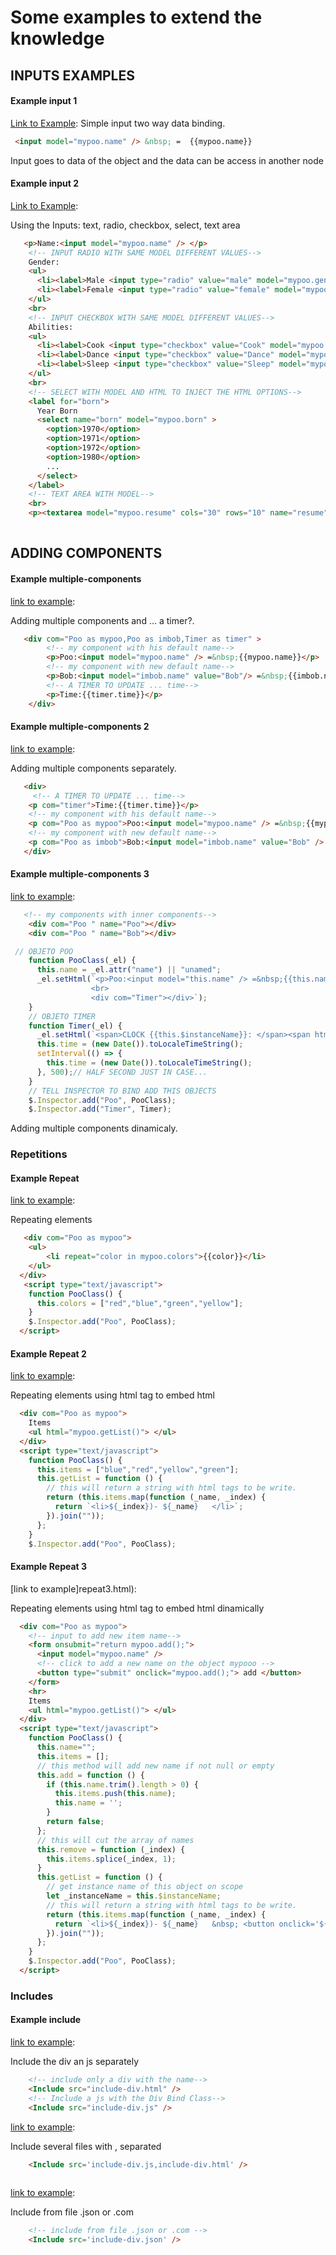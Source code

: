 # Some examples to extend the knowledge

## INPUTS EXAMPLES

#### Example input 1
 [Link to Example](input1.html): 
  Simple input two way data binding.
```html
 <input model="mypoo.name" /> &nbsp; =  {{mypoo.name}}   
```
Input goes to data of the object and the data can be access in another node 

#### Example input 2
[Link to Example](input2.html): 

Using the Inputs: text, radio, checkbox, select, text area
```html
   <p>Name:<input model="mypoo.name" /> </p>
    <!-- INPUT RADIO WITH SAME MODEL DIFFERENT VALUES-->
    Gender:
    <ul>
      <li><label>Male <input type="radio" value="male" model="mypoo.gender" name="gender"></label></li>
      <li><label>Female <input type="radio" value="female" model="mypoo.gender" name="gender"></label> 
    </ul>
    <br>
    <!-- INPUT CHECKBOX WITH SAME MODEL DIFFERENT VALUES-->
    Abilities:
    <ul>
      <li><label>Cook <input type="checkbox" value="Cook" model="mypoo.abilities" name="abilities"></label></li>
      <li><label>Dance <input type="checkbox" value="Dance" model="mypoo.abilities" name="abilities"></label></li>
      <li><label>Sleep <input type="checkbox" value="Sleep" model="mypoo.abilities" name="abilities"></label></li>
    </ul>
    <br>
    <!-- SELECT WITH MODEL AND HTML TO INJECT THE HTML OPTIONS-->
    <label for="born">
      Year Born
      <select name="born" model="mypoo.born" >
        <option>1970</option>
        <option>1971</option>
        <option>1972</option>
        <option>1980</option>
        ...
      </select>
    </label>
    <!-- TEXT AREA WITH MODEL-->
    <br>
    <p><textarea model="mypoo.resume" cols="30" rows="10" name="resume"></textarea></p>
   
```

## ADDING COMPONENTS

#### Example multiple-components 
[link to example](multiple-components.html): 

Adding multiple components and ... a timer?.
```html
   <div com="Poo as mypoo,Poo as imbob,Timer as timer" > 
        <!-- my component with his default name-->
        <p>Poo:<input model="mypoo.name" /> =&nbsp;{{mypoo.name}}</p>
        <!-- my component with new default name-->
        <p>Bob:<input model="imbob.name" value="Bob"/> =&nbsp;{{imbob.name}}</p>
        <!-- A TIMER TO UPDATE ... time-->
        <p>Time:{{timer.time}}</p>
    </div>
```

#### Example multiple-components 2
[link to example](multiple-components2.html): 

Adding multiple components separately.
```html
   <div>
     <!-- A TIMER TO UPDATE ... time-->
    <p com="timer">Time:{{timer.time}}</p>
    <!-- my component with his default name-->
    <p com="Poo as mypoo">Poo:<input model="mypoo.name" /> =&nbsp;{{mypoo.name}}</p>
    <!-- my component with new default name-->
    <p com="Poo as imbob">Bob:<input model="imbob.name" value="Bob" /> =&nbsp;{{imbob.name}}</p>
   </div>
```
#### Example multiple-components 3
[link to example](multiple-components2.html): 

```html
   <!-- my components with inner components-->
    <div com="Poo " name="Poo"></div>
    <div com="Poo " name="Bob"></div> 
```
```js
 // OBJETO POO
    function PooClass(_el) {
      this.name = _el.attr("name") || "unamed"; 
      _el.setHtml(`<p>Poo:<input model="this.name" /> =&nbsp;{{this.name}}</p>
                  <br>
                  <div com="Timer"></div>`);
    }
    // OBJETO TIMER
    function Timer(_el) {
      _el.setHtml(`<span>CLOCK {{this.$instanceName}}: </span><span html="this.time"  >0</span>`)
      this.time = (new Date()).toLocaleTimeString();
      setInterval(() => {
        this.time = (new Date()).toLocaleTimeString();
      }, 500);// HALF SECOND JUST IN CASE...       
    }
    // TELL INSPECTOR TO BIND ADD THIS OBJECTS     
    $.Inspector.add("Poo", PooClass);
    $.Inspector.add("Timer", Timer);
```
Adding multiple components dinamicaly.


### Repetitions

#### Example Repeat
[link to example](repeat.html): 

Repeating elements
```html
   <div com="Poo as mypoo">
    <ul>
        <li repeat="color in mypoo.colors">{{color}}</li>
    </ul>
  </div>
   <script type="text/javascript">
    function PooClass() {
      this.colors = ["red","blue","green","yellow"]; 
    }
    $.Inspector.add("Poo", PooClass);
  </script>
```

#### Example Repeat 2
[link to example](repeat2.html): 

Repeating elements using html tag to embed html
```html
  <div com="Poo as mypoo"> 
    Items
    <ul html="mypoo.getList()"> </ul>
  </div>
  <script type="text/javascript">
    function PooClass() {      
      this.items = ["blue","red","yellow","green"];
      this.getList = function () { 
        // this will return a string with html tags to be write.
        return (this.items.map(function (_name, _index) {
          return `<li>${_index})- ${_name}   </li>`;
        }).join(""));
      };
    }
    $.Inspector.add("Poo", PooClass);
```

#### Example Repeat 3
[link to example]repeat3.html): 

Repeating elements using html tag to embed html dinamically
```html
  <div com="Poo as mypoo"> 
    <!-- input to add new item name-->
    <form onsubmit="return mypoo.add();">
      <input model="mypoo.name" />        
      <!-- click to add a new name on the object mypooo -->
      <button type="submit" onclick="mypoo.add();"> add </button> 
    </form> 
    <hr>
    Items
    <ul html="mypoo.getList()"> </ul>
  </div>
  <script type="text/javascript">
    function PooClass() {
      this.name="";
      this.items = [];
      // this method will add new name if not null or empty
      this.add = function () {
        if (this.name.trim().length > 0) {
          this.items.push(this.name);
          this.name = '';
        }
        return false;
      };
      // this will cut the array of names
      this.remove = function (_index) {
        this.items.splice(_index, 1);
      }
      this.getList = function () {
        // get instance name of this object on scope
        let _instanceName = this.$instanceName;
        // this will return a string with html tags to be write.
        return (this.items.map(function (_name, _index) {
          return `<li>${_index})- ${_name}   &nbsp; <button onclick='${_instanceName}.remove( ${_index})'> remove </button> </li>`;
        }).join(""));
      };
    }
    $.Inspector.add("Poo", PooClass);
  </script>
```


### Includes

#### Example include
[link to example](include1.html): 

Include the div an js separately
```html      
    <!-- include only a div with the name-->
    <Include src="include-div.html" />
    <!-- Include a js with the Div Bind Class-->
    <Include src="include-div.js" />

```

[link to example](include2.html): 

Include several files with , separated
```html    
    <Include src='include-div.js,include-div.html' />
    
```

[link to example](include3.html): 

Include from file .json or .com
```html    
    <!-- include from file .json or .com -->
    <Include src='include-div.json' />      
```
